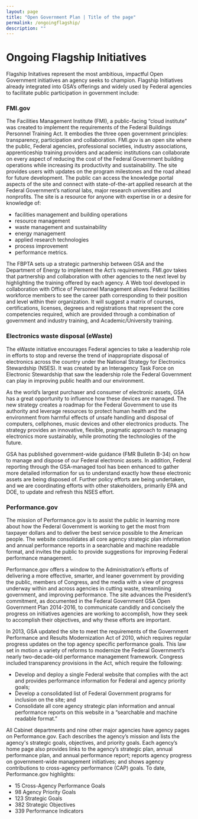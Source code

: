 ```yaml
---
layout: page
title: "Open Government Plan | Title of the page"
permalink: /ongoingflagship/
description: ""
---
```


# Ongoing Flagship Initiatives


<p>Flagship Initatives represent the most ambitious, impactful Open Government initiatives an agency seeks to champion. Flagship Initiatives already integrated into GSA’s offerings and
widely used by Federal agencies to facilitate public participation in government include:</p>

### FMI.gov
The Facilities Management Institute (FMI), a public-facing “cloud institute” was created to implement the requirements of the Federal Buildings Personnel Training Act. It embodies the three open government principles: transparency, participation and collaboration. FMI.gov is an open site where the public, Federal agencies, professional societies, industry associations, apprenticeship training providers and academic institutions can collaborate on every aspect of reducing the cost of the Federal Government building operations while increasing its productivity and sustainability. The site provides users with updates on the program milestones and the road ahead for future development. The public can access the knowledge portal aspects of the site and connect with state-of-the-art applied research at the Federal Government’s national labs, major research universities and nonprofits. The site is a resource for anyone with expertise in or a desire for knowledge of:

- facilities management and building operations
- resource management
- waste management and sustainability
- energy management
- applied research technologies
- process improvement
- performance metrics.

The FBPTA sets up a strategic partnership between GSA and the Department of Energy to implement the Act’s requirements. FMI.gov takes that partnership and collaboration with other agencies to the next level by highlighting the training offered by each agency. A Web tool developed in collaboration with Office of Personnel Management allows Federal facilities workforce members to see the career path corresponding to their position and level within their organization. It will suggest a matrix of courses, certifications, licenses, degrees and registrations that represent the core competencies required, which are provided through a combination of government and industry training, and Academic/University training.

### Electronics waste disposal (eWaste) 
The eWaste initiative encourages Federal agencies to take a leadership role in efforts to stop and reverse the trend of inappropriate disposal of electronics across the country under the National Strategy for Electronics Stewardship (NSES).  It was created by an Interagency Task Force on Electronic Stewardship that saw the leadership role the Federal Government can play in improving public health and our environment.

As the world’s largest purchaser and consumer of electronic assets, GSA has a great opportunity to influence how these devices are managed. The new strategy creates a roadmap for the Federal Government to use its authority and leverage resources to protect human health and the environment from harmful effects of unsafe handling and disposal of computers, cellphones, music devices and other electronics products. The strategy provides an innovative, flexible, pragmatic approach to managing electronics more sustainably, while promoting the technologies of the future.

GSA has published government-wide guidance (FMR Bulletin B-34) on how to manage and dispose of our Federal electronic assets.  In addition, Federal reporting through the GSA-managed tool has been enhanced to gather more detailed information for us to understand exactly how these electronic assets are being disposed of.  Further policy efforts are being undertaken, and we are coordinating efforts with other stakeholders, primarily EPA and DOE, to update and refresh this NSES effort.  

###  Performance.gov 
The mission of Performance.gov is to assist the public in learning more about how the Federal Government is working to get the most from taxpayer dollars and to deliver the best service possible to the American people. The website consolidates all core agency strategic plan information and annual performance reports in a searchable and machine readable format, and invites the public to provide suggestions for improving Federal performance management. 
 
Performance.gov offers a window to the Administration’s efforts of delivering a more effective, smarter, and leaner government by providing the public, members of Congress, and the media with a view of progress underway within and across agencies in cutting waste, streamlining government, and improving performance. The site advances the President’s commitment, as documented in the Federal Government GSA Open Government Plan 2014-2016, to communicate candidly and concisely the progress on initiatives agencies are working to accomplish, how they seek to accomplish their objectives, and why these efforts are important. 
 
In 2013, GSA updated the site to meet the requirements of the Government Performance and Results Modernization Act of 2010, which requires regular progress updates on the top agency specific performance goals. This law set in motion a variety of reforms to modernize the Federal Government’s nearly two-decade-old performance management framework. Congress included transparency provisions in the Act, which require the following:

- Develop and deploy a single Federal website that complies with the act and provides performance information for Federal and agency priority goals;
- Develop a consolidated list of Federal Government programs for inclusion on the site; and 
- Consolidate all core agency strategic plan information and annual performance reports on this website in a “searchable and machine readable format.” 

All Cabinet departments and nine other major agencies have agency pages on Performance.gov. Each describes the agency’s mission and lists the agency's strategic goals, objectives, and priority goals. Each agency’s home page also provides links to the agency’s strategic plan, annual performance plan, and annual performance report; reports agency progress on government-wide management initiatives; and shows agency contributions to cross-agency performance (CAP) goals. To date, Performance.gov highlights:

- 15 Cross-Agency Performance Goals
- 98 Agency Priority Goals
- 123 Strategic Goals
- 382 Strategic Objectives
- 339 Performance Indicators


